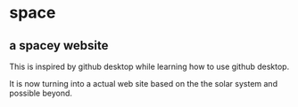 # space
## a spacey website

This is inspired by github desktop while learning how to use github desktop.

It is now turning into a actual web site based on the the solar system and possible beyond.
